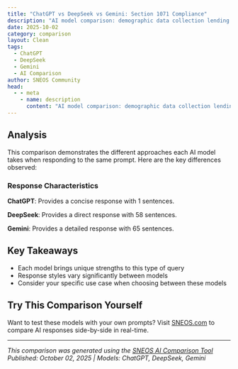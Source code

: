```yaml
---
title: "ChatGPT vs DeepSeek vs Gemini: Section 1071 Compliance"
description: "AI model comparison: demographic data collection lending..."
date: 2025-10-02
category: comparison
layout: Clean
tags:
  - ChatGPT
  - DeepSeek
  - Gemini
  - AI Comparison
author: SNEOS Community
head:
  - - meta
    - name: description
      content: "AI model comparison: demographic data collection lending..."
---
```


<ChatComparison
  title="ChatGPT vs DeepSeek vs Gemini: Section 1071 Compliance"
  prompt="demographic data collection lending"
  :responses='{
    "ChatGPT": "Error calling OpenAI API.",
    "DeepSeek": "Of course. This is a critical topic at the intersection of finance, regulation, and social justice.\n\nCollecting demographic data in lending is a complex process governed by a key US federal regulation: the **Home Mortgage Disclosure Act (HMDA)** and, to a lesser extent, the **Equal Credit Opportunity Act (ECOA)**.\n\nHere\u2019s a breakdown of why it\u0027s done, what data is collected, the rules, the challenges, and the benefits.\n\n---\n\n### 1. Why is Demographic Data Collected in Lending?\n\nThe primary purpose is **to prevent discrimination and ensure fair lending practices**. It\u0027s not used to make a lending decision but to monitor and enforce compliance after the fact.\n\n*   **Detecting Redlining:** Identifying if lenders are systematically avoiding providing credit in neighborhoods based on racial or ethnic composition.\n*   **Identifying Disparate Impact:** Analyzing if a lender\u0027s seemingly neutral policies have a disproportionately negative effect on a protected class (race, sex, age, etc.), even if unintentional.\n*   **Regulatory Compliance \u0026 Enforcement:** Providing regulators (like the CFPB, FDIC, Federal Reserve) with the data needed to hold lenders accountable.\n*   **Promoting Fair Lending:** Encouraging lenders to serve the credit needs of their entire communities, including low- and moderate-income areas.\n*   **Public Transparency:** HMDA data is made public (with privacy safeguards), allowing researchers, community groups, and journalists to analyze lending patterns.\n\n---\n\n### 2. What Specific Data is Collected?\n\nUnder HMDA, for covered mortgage loans, lenders must collect and report:\n\n*   **Race**\n*   **Ethnicity**\n*   **Sex**\n*   **Age**\n*   **Income**\n*   **Geographic Location** (Census tract of the property)\n\nIt\u0027s crucial to note that for **most non-mortgage lending** (e.g., personal loans, credit cards, auto loans), the rules are different. ECOA generally **prohibits** creditors from asking about race, color, religion, national origin, or sex *during the application process*. However, they are allowed to collect this information for \u0022monitoring purposes\u0022 if they clearly inform the applicant that providing the information is **voluntary**, it will not be used in the credit decision, and the applicant will not be discriminated against for providing or not providing it.\n\n---\n\n### 3. Key Regulations: HMDA vs. ECOA\n\n| Feature | HMDA (Home Mortgage Disclosure Act) | ECOA (Equal Credit Opportunity Act) |\n| :--- | :--- | :--- |\n| **Primary Purpose** | **Macro-monitoring** of lending patterns across markets and lenders. | **Micro-enforcement** of individual rights against discrimination. |\n| **Application** | Primarily **mortgage lending** by covered institutions. | Applies to **all types of credit** (mortgage, auto, credit card, etc.). |\n| **Data Collection** | **Mandatory** collection and reporting to regulators. | Generally **prohibited** for use in decision-making. **Voluntary** collection for monitoring is permitted. |\n| **Basis** | Lender\u0027s size and loan activity. | Applies to all creditors. |\n\n---\n\n### 4. The Borrower\u0027s Experience: The \u0022Applicant\u0027s Dilemma\u0022\n\nWhen applying for a mortgage, you will encounter a separate form, often on its own page, titled something like **\u0022Home Mortgage Application Information for Government Monitoring Purposes.\u0022**\n\n*   **It is voluntary.** You cannot be required to provide this information.\n*   **You cannot be discriminated against** for providing it or for refusing to provide it.\n*   **The loan officer cannot see it** (in an ideal process) until *after* the credit decision has been made, to prevent bias.\n*   **It is not used in the underwriting decision.**\n\nMany applicants are hesitant to provide this data, fearing it could be used against them. This is the core challenge: low response rates make the data less effective for its intended purpose of detecting discrimination.\n\n---\n\n### 5. Challenges and Criticisms\n\n*   **Privacy Concerns:** Borrowers are wary of sharing sensitive personal data.\n*   **Incomplete Data:** Because it\u0027s voluntary, a significant portion of records may have \u0022information not provided\u0022 for demographic fields, limiting analysis.\n*   **Misinterpretation:** Raw data can be misleading. For example, a disparity in denial rates does not automatically prove discrimination; it could reflect differences in creditworthiness. Regulators use sophisticated statistical analysis to control for these factors.\n*   **Burden on Lenders:** Collecting, storing, and reporting this data requires robust systems and compliance checks, which can be costly.\n\n---\n\n### 6. The Future: Modernization and Expansion\n\nThe conversation around demographic data in lending is evolving:\n\n*   **Small Business Lending:** The **Section 1071 rule** (implementing part of the Dodd-Frank Act) will soon require lenders to collect and report demographic and geographic data for small business loan applications. This is a major expansion beyond mortgage lending, aimed at uncovering disparities in small business funding.\n*   **AI and Algorithmic Fairness:** As underwriting becomes more automated with machine learning and AI, regulators are focusing on how to audit these \u0022black box\u0022 models for bias. Demographic data (or well-constructed proxies) is essential for testing whether an algorithm is creating a disparate impact.\n*   **Improved Collection Methods:** Efforts are underway to make the collection process more transparent and less intimidating for borrowers to improve response rates.\n\n### Summary\n\nDemographic data collection in lending is a fundamental tool for **fair lending enforcement**. While it raises valid privacy concerns and faces practical challenges, its role is to ensure the financial system works fairly for everyone, not just historically advantaged groups. It is a regulatory check, not a factor in the individual loan decision.",
    "Gemini": "Demographic data collection in lending is a complex and sensitive issue governed by various regulations and aimed at preventing discrimination while also enabling lenders to understand their customer base and improve services. Here\u0027s a breakdown:\n\n**Why Lenders Collect Demographic Data:**\n\n*   **Fair Lending Compliance:** The primary reason is to comply with fair lending laws, primarily the **Equal Credit Opportunity Act (ECOA)** and the **Fair Housing Act (FHA)**. These laws prohibit discrimination in lending based on protected characteristics like race, color, religion, national origin, sex, marital status, age, or because an applicant receives public assistance.\n*   **Monitoring for Discrimination:** Lenders use aggregate demographic data to monitor their lending practices and identify potential disparities. They analyze loan approval rates, interest rates, and other terms across different demographic groups to ensure they are not discriminating, even unintentionally. This is often done through statistical analysis and regression modeling.\n*   **Community Reinvestment Act (CRA):** For some lenders (primarily banks), demographic data is used to demonstrate compliance with the Community Reinvestment Act (CRA). The CRA requires lenders to meet the credit needs of the communities in which they operate, including low- and moderate-income neighborhoods.\n*   **Market Research and Product Development:** Lenders may use demographic data (beyond what\u0027s collected for fair lending) for market research purposes. This helps them understand the needs of different segments of the population and develop products and services that are tailored to those needs. However, they need to be careful that such research does not lead to discriminatory practices.\n*   **Risk Assessment (Indirectly):**  While lenders cannot directly use protected characteristics to assess creditworthiness, some demographic factors may be correlated with credit risk. For instance, income and education level (which are *not* protected characteristics, but may be correlated with *some* protected characteristics) might be used as part of a broader credit risk assessment model. Lenders must ensure that these factors are predictive of creditworthiness and not simply proxies for discriminatory factors.\n\n**How Demographic Data is Collected:**\n\n*   **Loan Application Forms:** Lenders typically collect demographic data on loan application forms.  For mortgage loans, this is standardized on the **Home Mortgage Disclosure Act (HMDA)** form.\n*   **Self-Identification:**  Applicants are usually asked to self-identify their race, ethnicity, and sex.  They are generally given the option to decline to provide this information.\n*   **Visual Observation/Surname (Limited Use):** In some limited circumstances, if an applicant declines to provide demographic information, the lender may be permitted to use visual observation or surname to make a determination. However, this is subject to strict regulations and is only permitted for certain types of loans (e.g., HMDA-reportable loans) and is generally discouraged. The lender must document the basis for their determination.\n*   **Third-Party Data:** Lenders *cannot* use third-party data to infer protected characteristics about applicants.  This is a violation of fair lending laws.\n\n**Specific Data Points Typically Collected:**\n\n*   **Race/Ethnicity:**  Applicants are typically asked to identify their race and ethnicity using categories defined by the government (e.g., White, Black or African American, Asian, Hispanic or Latino).\n*   **Sex:** Male or Female.\n*   **Marital Status:** Married, Unmarried, Separated. *Note: While marital status can be asked, lenders cannot discriminate based on marital status.*\n*   **Age:** Often collected to assess ability to repay, especially for long-term loans. *Note: Lenders cannot discriminate based on age unless the applicant is too young to enter into a contract.*\n*   **National Origin:** Directly asking for national origin is generally prohibited. However, information about citizenship status might be collected for immigration-related requirements.\n*   **Source of Income:**  While not strictly demographic, lenders often collect information about the applicant\u0027s source of income (e.g., salary, government assistance) to assess ability to repay. This information can be used to detect potential discrimination based on source of income (e.g., denying loans to people who receive public assistance).\n\n**Regulations and Laws:**\n\n*   **Equal Credit Opportunity Act (ECOA):** Prohibits credit discrimination based on race, color, religion, national origin, sex, marital status, age, or because an applicant receives public assistance.\n*   **Fair Housing Act (FHA):** Prohibits discrimination in housing-related transactions (including mortgage lending) based on race, color, religion, national origin, sex, familial status, or disability.\n*   **Home Mortgage Disclosure Act (HMDA):** Requires certain lenders to collect and report data about their mortgage lending activities. This data is used to help identify discriminatory lending patterns and enforce fair housing laws. HMDA data is publicly available.\n*   **Community Reinvestment Act (CRA):** Encourages lenders to meet the credit needs of the communities in which they operate, including low- and moderate-income neighborhoods.\n*   **Fair Credit Reporting Act (FCRA):** Regulates the use of consumer credit information and helps ensure accuracy and fairness.\n*   **State Laws:** Many states have their own fair lending laws that may be more stringent than federal laws.\n*   **Regulation B:**  The regulation that implements ECOA.  It provides specific rules about collecting and using demographic data.\n\n**Important Considerations and Best Practices:**\n\n*   **Transparency:** Lenders should be transparent with applicants about why they are collecting demographic data and how it will be used.\n*   **Data Security:** Lenders must protect the security and confidentiality of demographic data.\n*   **Training:** Lenders should provide regular training to employees on fair lending laws and regulations.\n*   **Monitoring and Auditing:** Lenders should regularly monitor and audit their lending practices to ensure compliance with fair lending laws.\n*   **Redlining:** Lenders must avoid \u0022redlining,\u0022 which is the practice of denying or restricting credit to residents of certain geographic areas based on race or ethnicity.\n*   **Disparate Impact:** Lenders must be aware of the potential for \u0022disparate impact,\u0022 which occurs when a seemingly neutral policy or practice has a disproportionately negative effect on a protected group.\n*   **Adverse Action Notices:** If a loan application is denied, the lender must provide the applicant with a written notice that explains the reasons for the denial.\n\n**Challenges:**\n\n*   **Data Accuracy:** Self-reported demographic data can be inaccurate or incomplete.\n*   **Compliance Complexity:**  Fair lending laws and regulations are complex and can be difficult to interpret and implement.\n*   **Balancing Compliance with Business Needs:** Lenders must balance the need to comply with fair lending laws with the need to make sound business decisions.\n*   **Privacy Concerns:**  Some applicants may be hesitant to provide demographic data due to privacy concerns.\n\nIn conclusion, demographic data collection in lending is a critical component of ensuring fair lending practices. Lenders must comply with applicable laws and regulations, be transparent with applicants, protect the security of data, and regularly monitor their lending practices to identify and address potential discrimination. This requires a robust compliance program, ongoing training, and a commitment to fair lending principles.\n"
  }'
  published-date="13:29"
/>

## Analysis

This comparison demonstrates the different approaches each AI model takes when responding to the same prompt. Here are the key differences observed:

### Response Characteristics

**ChatGPT**: Provides a concise response with 1 sentences. 

**DeepSeek**: Provides a direct response with 58 sentences. 

**Gemini**: Provides a detailed response with 65 sentences. 

## Key Takeaways

- Each model brings unique strengths to this type of query
- Response styles vary significantly between models
- Consider your specific use case when choosing between these models

## Try This Comparison Yourself

Want to test these models with your own prompts? Visit [SNEOS.com](https://sneos.com) to compare AI responses side-by-side in real-time.

---

*This comparison was generated using the [SNEOS AI Comparison Tool](https://sneos.com)*
*Published: October 02, 2025 | Models: ChatGPT, DeepSeek, Gemini*
